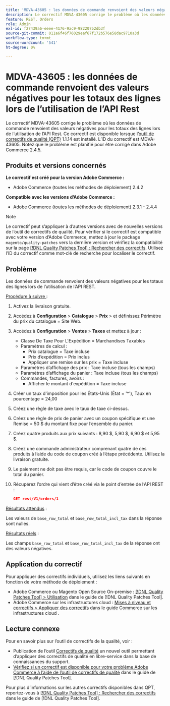 ```yaml
---
title: 'MDVA-43605 : les données de commande renvoient des valeurs négatives pour les totaux des lignes lors de l’utilisation de l’API Rest'
description: Le correctif MDVA-43605 corrige le problème où les données de commande renvoient des valeurs négatives pour les totaux des lignes lors de l’utilisation de l’API Rest. Ce correctif est disponible lorsque l’[Outil de correctifs de la qualité (QPT)](https://experienceleague.adobe.com/fr/docs/commerce-operations/tools/quality-patches-tool/quality-patches-tool-to-self-serve-quality-patches) 1.1.14 est installé. L’ID du correctif est MDVA-43605. Notez que le problème est planifié pour être corrigé dans Adobe Commerce 2.4.5.
feature: REST, Orders
role: Admin
exl-id: f27439a6-eeee-4176-9ac9-98220752db3f
source-git-commit: 011a6f46f76029eaf67f172b576e58dac9710a3d
workflow-type: tm+mt
source-wordcount: '541'
ht-degree: 0%

---
```


# MDVA-43605 : les données de commande renvoient des valeurs négatives pour les totaux des lignes lors de l’utilisation de l’API Rest

Le correctif MDVA-43605 corrige le problème où les données de commande renvoient des valeurs négatives pour les totaux des lignes lors de l’utilisation de l’API Rest. Ce correctif est disponible lorsque l’[outil de correctifs de qualité (QPT)](https://experienceleague.adobe.com/fr/docs/commerce-operations/tools/quality-patches-tool/quality-patches-tool-to-self-serve-quality-patches) 1.1.14 est installé. L’ID du correctif est MDVA-43605. Notez que le problème est planifié pour être corrigé dans Adobe Commerce 2.4.5.

## Produits et versions concernés

**Le correctif est créé pour la version Adobe Commerce :**

* Adobe Commerce (toutes les méthodes de déploiement) 2.4.2

**Compatible avec les versions d’Adobe Commerce :**

* Adobe Commerce (toutes les méthodes de déploiement) 2.3.1 - 2.4.4

>[!NOTE]
>
>Le correctif peut s’appliquer à d’autres versions avec de nouvelles versions de l’outil de correctifs de qualité. Pour vérifier si le correctif est compatible avec votre version d’Adobe Commerce, mettez à jour le package `magento/quality-patches` vers la dernière version et vérifiez la compatibilité sur la page [[!DNL Quality Patches Tool] : Rechercher des correctifs](https://experienceleague.adobe.com/fr/docs/commerce-operations/tools/quality-patches-tool/quality-patches-tool-to-self-serve-quality-patches). Utilisez l’ID du correctif comme mot-clé de recherche pour localiser le correctif.

## Problème

Les données de commande renvoient des valeurs négatives pour les totaux des lignes lors de l’utilisation de l’API REST.

<u>Procédure à suivre </u> :

1. Activez la livraison gratuite.
1. Accédez à **Configuration** > **Catalogue** > **Prix** > et définissez Périmètre du prix du catalogue = Site Web.
1. Accédez à **Configuration** > **Ventes** > **Taxes** et mettez à jour :
   * Classe De Taxe Pour L&#39;Expédition = Marchandises Taxables
   * Paramètres de calcul :
      * Prix catalogue = Taxe incluse
      * Prix d’expédition = Prix inclus
      * Appliquer une remise sur les prix = Taxe incluse
   * Paramètres d’affichage des prix : Taxe incluse (tous les champs)
   * Paramètres d’affichage du panier : Taxe incluse (tous les champs)
   * Commandes, factures, avoirs :
      * Afficher le montant d&#39;expédition = Taxe incluse
1. Créer un taux d&#39;imposition pour les États-Unis (État = &#39;*&#39;), Taux en pourcentage = 24,00
1. Créez une règle de taxe avec le taux de taxe ci-dessus.
1. Créez une règle de prix de panier avec un coupon spécifique et une Remise = 50 $ du montant fixe pour l’ensemble du panier.
1. Créez quatre produits aux prix suivants : 8,90 $, 5,90 $, 6,90 $ et 5,95 $.
1. Créez une commande administrateur comprenant quatre de ces produits à l’aide du code de coupon créé à l’étape précédente. Utilisez la livraison gratuite.
1. Le paiement ne doit pas être requis, car le code de coupon couvre le total du panier.
1. Récupérez l’ordre qui vient d’être créé via le point d’entrée de l’API REST :

   ```json
   GET rest/V1/orders/1
   ```

<u>Résultats attendus</u> :

Les valeurs de `base_row_total` et `base_row_total_incl_tax` dans la réponse sont nulles.

<u>Résultats réels</u> :

Les champs `base_row_total` et `base_row_total_incl_tax` de la réponse ont des valeurs négatives.

## Application du correctif

Pour appliquer des correctifs individuels, utilisez les liens suivants en fonction de votre méthode de déploiement :

* Adobe Commerce ou Magento Open Source On-premise : [[!DNL Quality Patches Tool] > Utilisation](/help/tools/quality-patches-tool/usage.md) dans le guide de [!DNL Quality Patches Tool].
* Adobe Commerce sur les infrastructures cloud : [Mises à niveau et correctifs > Appliquer des correctifs](https://experienceleague.adobe.com/docs/commerce-cloud-service/user-guide/develop/upgrade/apply-patches.html?lang=fr) dans le guide Commerce sur les infrastructures cloud .

## Lecture connexe

Pour en savoir plus sur l’outil de correctifs de la qualité, voir :

* Publication de l’outil [Correctifs de qualité](https://experienceleague.adobe.com/fr/docs/commerce-operations/tools/quality-patches-tool/quality-patches-tool-to-self-serve-quality-patches) un nouvel outil permettant d’appliquer des correctifs de qualité en libre-service dans la base de connaissances du support.
* [Vérifiez si un correctif est disponible pour votre problème Adobe Commerce à l’aide de l’outil de correctifs de qualité](/help/tools/quality-patches-tool/patches-available-in-qpt/check-patch-for-magento-issue-with-magento-quality-patches.md) dans le guide de [!DNL Quality Patches Tool].

Pour plus d’informations sur les autres correctifs disponibles dans QPT, reportez-vous à [[!DNL Quality Patches Tool] : Rechercher des correctifs](https://experienceleague.adobe.com/tools/commerce-quality-patches/index.html?lang=fr) dans le guide de [!DNL Quality Patches Tool].

